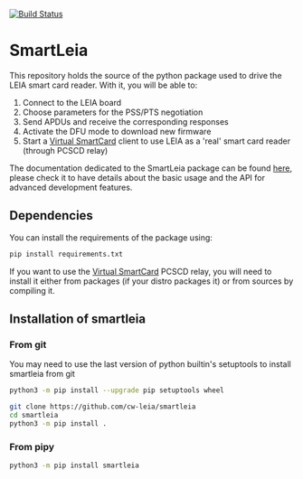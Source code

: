 [![Build Status](https://travis-ci.com/cw-leia/smartleia.svg?branch=master)](https://travis-ci.com/cw-leia/smartleia)

# SmartLeia

This repository holds the source of the python package used to drive the LEIA
smart card reader. With it, you will be able to:

1. Connect to the LEIA board
2. Choose parameters for the PSS/PTS negotiation
3. Send APDUs and receive the corresponding responses
4. Activate the DFU mode to download new firmware
5. Start a [Virtual SmartCard](https://frankmorgner.github.io/vsmartcard/) 
client to use LEIA as a 'real' smart card reader (through PCSCD relay)

The documentation dedicated to the SmartLeia package can be found [here](https://github.com/cw-leia/smartleia-doc),
please check it to have details about the basic usage and the API for advanced
development features.

## Dependencies

You can install the requirements of the package using:

```sh
pip install requirements.txt
```

If you want to use the [Virtual SmartCard](https://frankmorgner.github.io/vsmartcard/) PCSCD
relay, you will need to install it either from packages (if your distro packages it) or
from sources by compiling it.

## Installation of smartleia

### From git

You may need to use the last version of python builtin's setuptools to install
smartleia from git

```sh
python3 -m pip install --upgrade pip setuptools wheel
```

```sh
git clone https://github.com/cw-leia/smartleia
cd smartleia
python3 -m pip install .
`````

### From pipy

```sh
python3 -m pip install smartleia
```
